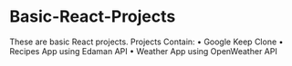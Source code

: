 # Basic-React-Projects
These are basic React projects.
Projects Contain:
• Google Keep Clone
• Recipes App using Edaman API
• Weather App using OpenWeather API
